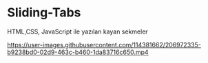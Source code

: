 # Sliding-Tabs
HTML,CSS, JavaScript ile yazılan kayan sekmeler


https://user-images.githubusercontent.com/114381662/206972335-b9238bd0-02d9-463c-b460-1da83716c650.mp4

